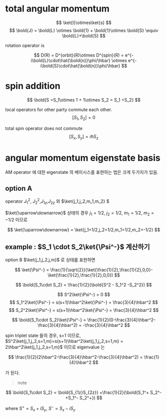 # total angular momentum

$$
\ket{l}\otimes\ket{s}
$$
$$
\bold{J} = \bold{L} \otimes \bold{1} + \bold{1}\otimes \bold{S} \equiv \bold{L}+\bold{S}
$$

rotation operator is

$$
D(R) = D^{orbit}(R)\otimes D^{spin}(R) = e^{-i\bold{L}\cdot\hat{\bold{n}}\phi/\hbar} \otimes  e^{-i\bold{S}\cdot\hat{\bold{n}}\phi/\hbar}
$$

# spin addition

$$
\bold{S =S_1\otimes 1 + 1\otimes S_2 =  S_1 +S_2}
$$

local operators for other party commute each other.
$$
[S_1,S_2] = 0
$$


total spin operator does not commute
$$
[S_x,S_y] = i\hbar S_z
$$

# angular momentum eigenstate basis

AM operator 에 대한 eigenstate 의 베이시스를 표현하는 법은 크게 두가지가 있음.

## option A

operator $J_1^2$, $J_2^2$,$J_{1z}$,$J_{2z}$ 와 $\ket{j_1,j_2,m_1,m_2}
$

$\ket{\uparrow\downarrow}$ 상태의 경우 $j_1 = 1/2$, $j_2 = 1/2$, $m_1 = 1/2$, $m_2 = -1/2$ 이므로

$$
\ket{\uparrow\downarrow} = \ket{j_1=1/2,j_2=1/2,m_1=1/2,m_2=-1/2}
$$


## example : $S_1 \cdot S_2\ket{\Psi^-}$ 계산하기


option B $\ket{j_1,j_2,j,m}$ 로 상태를 표현하면

$$
\ket{\Psi^-} = \frac{1}{\sqrt{2}}(\ket{\frac{1}{2},\frac{1}{2},0,0}-\ket{\frac{1}{2},\frac{1}{2},0,0})
$$

$$
\bold{S_1\cdot S_2} = \frac{1}{2}(\bold{S^2 - S_1^2 -S_2^2})
$$

$$
S^2\ket{\Psi^-} = 0
$$
$$
S_1^2\ket{\Psi^-} = s(s+1)\hbar^2\ket{\Psi^-} = \frac{3}{4}\hbar^2 
$$
$$
S_2^2\ket{\Psi^-} = s(s+1)\hbar^2\ket{\Psi^-} = \frac{3}{4}\hbar^2 
$$

$$
\bold{S_1\cdot S_2}\ket{\Psi^-} = \frac{1}{2}(0-\frac{3}{4}\hbar^2-\frac{3}{4}\hbar^2) = -\frac{3}{4}\hbar^2
$$

spin triplet state 들의 경우, s=1 이므로, $S^2\ket{j_1,j_2,s=1,m}=s(s+1)\hbar^2\ket{j_1,j_2,s=1,m} = 2\hbar^2\ket{j_1,j_2,s=1,m}$ 이므로 eigenvalue 는

$$
\frac{1}{2}(2\hbar^2-\frac{3}{4}\hbar^2-\frac{3}{4}\hbar^2) = \frac{1}{4}\hbar^2
$$

가 된다.


>note

$$
\bold{S_1\cdot S_2} = \bold{S_{1z}S_{2z}} +\frac{1}{2}(\bold{S_1^+ S_2^- +S_1^- S_2^+})
$$

where $S^+ = S_x +iS_y$, $S^- = S_x -iS_y$